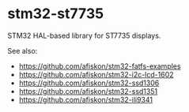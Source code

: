 # stm32-st7735

STM32 HAL-based library for ST7735 displays.

See also:

* https://github.com/afiskon/stm32-fatfs-examples
* https://github.com/afiskon/stm32-i2c-lcd-1602
* https://github.com/afiskon/stm32-ssd1306
* https://github.com/afiskon/stm32-ssd1351
* https://github.com/afiskon/stm32-ili9341
